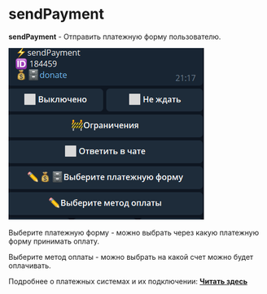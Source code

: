 # sendPayment
**sendPayment** - Отправить платежную форму пользователю. 


![](./1.png)

Выберите платежную форму - можно выбрать через какую платежную форму принимать оплату. 

Выберите метод оплаты - можно выбрать на какой счет можно будет оплачивать.

Подробнее о платежных системах и их подключении: [**Читать здесь**](/docs-test/admin/pay)


